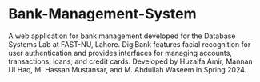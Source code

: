 # Bank-Management-System
A web application for bank management developed for the Database Systems Lab at FAST-NU, Lahore. DigiBank features facial recognition for user authentication and provides interfaces for managing accounts, transactions, loans, and credit cards. Developed by Huzaifa Amir, Mannan Ul Haq, M. Hassan Mustansar, and M. Abdullah Waseem in Spring 2024.
